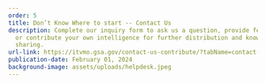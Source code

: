 ```yaml
---
order: 5
title: Don’t Know Where to start -- Contact Us
description: Complete our inquiry form to ask us a question, provide feedback,
  or contribute your own intelligence for further distribution and knowledge
  sharing.
url-link: https://itvmo.gsa.gov/contact-us-contribute/?tabName=contact-us-header
publication-date: February 01, 2024
background-image: assets/uploads/helpdesk.jpeg
---
```

